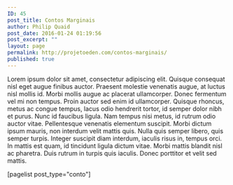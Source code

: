 ```yaml
---
ID: 45
post_title: Contos Marginais
author: Philip Quaid
post_date: 2016-01-24 01:19:56
post_excerpt: ""
layout: page
permalink: http://projetoeden.com/contos-marginais/
published: true
---
```

Lorem ipsum dolor sit amet, consectetur adipiscing elit. Quisque consequat nisl eget augue finibus auctor. Praesent molestie venenatis augue, at luctus nisl mollis id. Morbi mollis augue ac placerat ullamcorper. Donec fermentum vel mi non tempus. Proin auctor sed enim id ullamcorper. Quisque rhoncus, metus ac congue tempus, lacus odio hendrerit tortor, id semper dolor nibh et purus. Nunc id faucibus ligula. Nam tempus nisi metus, id rutrum odio auctor vitae. Pellentesque venenatis elementum suscipit. Morbi dictum ipsum mauris, non interdum velit mattis quis. Nulla quis semper libero, quis semper turpis. Integer suscipit diam interdum, iaculis risus in, tempus orci. In mattis est quam, id tincidunt ligula dictum vitae. Morbi mattis blandit nisl ac pharetra. Duis rutrum in turpis quis iaculis. Donec porttitor et velit sed mattis.

[pagelist post_type="conto"]